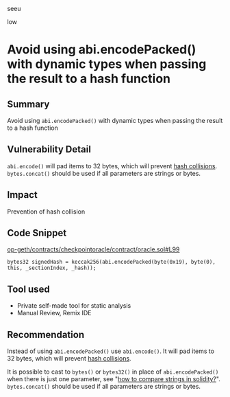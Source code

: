 seeu

low

# Avoid using abi.encodePacked() with dynamic types when passing the result to a hash function

## Summary

Avoid using `abi.encodePacked()` with dynamic types when passing the result to a hash function

## Vulnerability Detail

`abi.encode()` will pad items to 32 bytes, which will prevent [hash collisions](https://docs.soliditylang.org/en/v0.8.13/abi-spec.html#non-standard-packed-mode). `bytes.concat()` should be used if all parameters are strings or bytes.

## Impact

Prevention of hash collision

## Code Snippet

[op-geth/contracts/checkpointoracle/contract/oracle.sol#L99](https://github.com/sherlock-audit/2023-01-optimism-seeu-inspace/tree/main/op-geth/contracts/checkpointoracle/contract/oracle.sol#L99)
```Solidity
bytes32 signedHash = keccak256(abi.encodePacked(byte(0x19), byte(0), this, _sectionIndex, _hash));
```

## Tool used

- Private self-made tool for static analysis
- Manual Review, Remix IDE

## Recommendation

Instead of using `abi.encodePacked()` use `abi.encode()`. It will pad items to 32 bytes, which will prevent [hash collisions](https://docs.soliditylang.org/en/v0.8.13/abi-spec.html#non-standard-packed-mode).

It is possible to cast to `bytes()` or `bytes32()` in place of `abi.encodePacked()` when there is just one parameter, see "[how to compare strings in solidity?](https://ethereum.stackexchange.com/questions/30912/how-to-compare-strings-in-solidity#answer-82739)". `bytes.concat()` should be used if all parameters are strings or bytes.